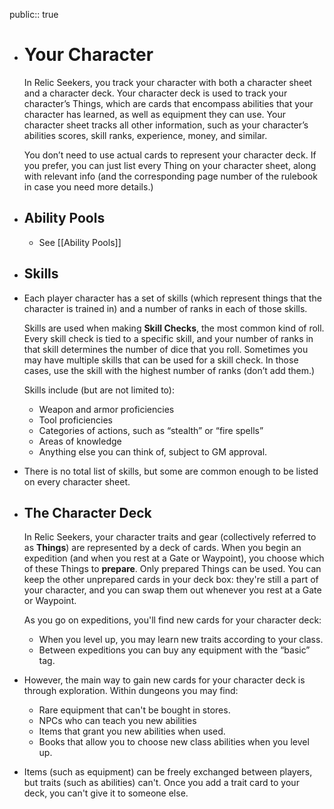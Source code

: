 public:: true

- # Your Character
  
  In Relic Seekers, you track your character with both a character sheet and a character deck. Your character deck is used to track your character’s Things, which are cards that encompass abilities that your character has learned, as well as equipment they can use. Your character sheet tracks all other information, such as your character’s abilities scores, skill ranks, experience, money, and similar.
  
  You don’t need to use actual cards to represent your character deck. If you prefer, you can just list every Thing on your character sheet, along with relevant info (and the corresponding page number of the rulebook in case you need more details.)
- ## Ability Pools
	- See [[Ability Pools]]
- ## Skills
- Each player character has a set of skills (which represent things that the character is trained in) and a number of ranks in each of those skills. 
  
  Skills are used when making **Skill Checks**, the most common kind of roll. Every skill check is tied to a specific skill, and your number of ranks in that skill determines the number of dice that you roll. Sometimes you may have multiple skills that can be used for a skill check. In those cases, use the skill with the highest number of ranks (don’t add them.)
  
  Skills include (but are not limited to):
	- Weapon and armor proficiencies
	- Tool proficiencies
	- Categories of actions, such as “stealth” or “fire spells”
	- Areas of knowledge
	- Anything else you can think of, subject to GM approval.
- There is no total list of skills, but some are common enough to be listed on every character sheet.
- ## The Character Deck
  
  In Relic Seekers, your character traits and gear (collectively referred to as **Things**) are represented by a deck of cards. When you begin an expedition (and when you rest at a Gate or Waypoint), you choose which of these Things to **prepare**. Only prepared Things can be used. You can keep the other unprepared cards in your deck box: they're still a part of your character, and you can swap them out whenever you rest at a Gate or Waypoint.
  
  As you go on expeditions, you'll find new cards for your character deck:
	- When you level up, you may learn new traits according to your class.
	- Between expeditions you can buy any equipment with the “basic” tag.
- However, the main way to gain new cards for your character deck is through exploration. Within dungeons you may find:
	- Rare equipment that can't be bought in stores.
	- NPCs who can teach you new abilities
	- Items that grant you new abilities when used.
	- Books that allow you to choose new class abilities when you level up.
- Items (such as equipment) can be freely exchanged between players, but traits (such as abilities) can't. Once you add a trait card to your deck, you can't give it to someone else.